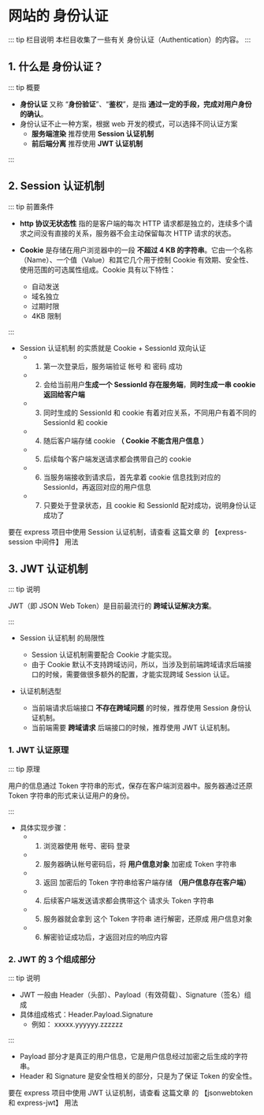 # 网站的 身份认证

::: tip 栏目说明
本栏目收集了一些有关 身份认证（Authentication）的内容。
:::

## 1. 什么是 身份认证？

::: tip 概要

- **身份认证** 又称 “**身份验证**”、“**鉴权**”，是指 **通过一定的手段，完成对用户身份的确认**。
- 身份认证不止一种方案，根据 web 开发的模式，可以选择不同认证方案
  - **服务端渲染** 推荐使用 **Session 认证机制**
  - **前后端分离** 推荐使用 **JWT 认证机制**

:::

## 2. Session 认证机制

::: tip 前置条件

- **http 协议无状态性** 指的是客户端的每次 HTTP 请求都是独立的，连续多个请求之间没有直接的关系，服务器不会主动保留每次 HTTP 请求的状态。

- **Cookie** 是存储在用户浏览器中的一段 **不超过 4 KB 的字符串**。它由一个名称（Name）、一个值（Value）和其它几个用于控制 Cookie 有效期、安全性、使用范围的可选属性组成。Cookie 具有以下特性：
  - 自动发送
  - 域名独立
  - 过期时限
  - 4KB 限制

:::

- Session 认证机制 的实质就是 Cookie + SessionId 双向认证
  - 1. 第一次登录后，服务端验证 帐号 和 密码 成功
  - 2. 会给当前用户**生成一个 SessionId 存在服务端**，**同时生成一串 cookie 返回给客户端**
  - 3. 同时生成的 SessionId 和 cookie 有着对应关系，不同用户有着不同的 SessionId 和 cookie
  - 4. 随后客户端存储 cookie **（ Cookie 不能含用户信息 ）**
  - 5. 后续每个客户端发送请求都会携带自己的 cookie
  - 6. 当服务端接收到请求后，首先拿着 cookie 信息找到对应的 SessionId，再返回对应的用户信息
  - 7. 只要处于登录状态，且 cookie 和 SessionId 配对成功，说明身份认证成功了

<tgx-img title="Session 认证原理图"
    alt="Session 认证原理图"
    src="/browser/authentication/session-auth.png">
</tgx-img>

要在 express 项目中使用 Session 认证机制，请查看
<tgx-link href="/backend/packages/third-party-packages">这篇文章</tgx-link>
的 【express-session 中间件】 用法

## 3. JWT 认证机制

::: tip 说明

JWT（即 JSON Web Token）是目前最流行的 **跨域认证解决方案**。

:::

- Session 认证机制 的局限性

  - Session 认证机制需要配合 Cookie 才能实现。
  - 由于 Cookie 默认不支持跨域访问，所以，当涉及到前端跨域请求后端接口的时候，需要做很多额外的配置，才能实现跨域 Session 认证。

- 认证机制选型
  - 当前端请求后端接口 **不存在跨域问题** 的时候，推荐使用 Session 身份认证机制。
  - 当前端需要 **跨域请求** 后端接口的时候，推荐使用 JWT 认证机制。

### 1. JWT 认证原理

::: tip 原理

用户的信息通过 Token 字符串的形式，保存在客户端浏览器中。服务器通过还原 Token 字符串的形式来认证用户的身份。

:::

- 具体实现步骤：
  - 1. 浏览器使用 帐号、密码 登录
  - 2. 服务器确认帐号密码后，将 **用户信息对象** 加密成 Token 字符串
  - 3. 返回 加密后的 Token 字符串给客户端存储 **（用户信息存在客户端）**
  - 4. 后续客户端发送请求都会携带这个 请求头 Token 字符串
  - 5. 服务器就会拿到 这个 Token 字符串 进行解密，还原成 用户信息对象
  - 6. 解密验证成功后，才返回对应的响应内容

<tgx-img title="JWT 认证原理图"
    alt="JWT 认证原理图"
    src="/browser/authentication/token-auth.png">
</tgx-img>

### 2. JWT 的 3 个组成部分

::: tip 说明

- JWT 一般由 Header（头部）、Payload（有效荷载）、Signature（签名）组成
- 具体组成格式：Header.Payload.Signature
  - 例如： xxxxx.yyyyyy.zzzzzz

:::

- Payload 部分才是真正的用户信息，它是用户信息经过加密之后生成的字符串。
- Header 和 Signature 是安全性相关的部分，只是为了保证 Token 的安全性。

要在 express 项目中使用 JWT 认证机制，请查看
<tgx-link href="/backend/packages/third-party-packages">这篇文章</tgx-link>
的 【jsonwebtoken 和 express-jwt】 用法
